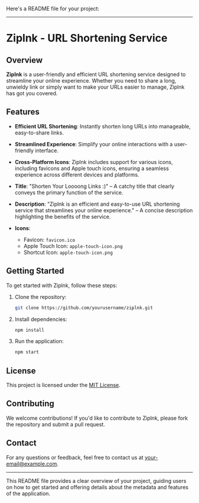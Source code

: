 Here's a README file for your project:

---

# Ziplnk - URL Shortening Service

## Overview

**Ziplnk** is a user-friendly and efficient URL shortening service designed to streamline your online experience. Whether you need to share a long, unwieldy link or simply want to make your URLs easier to manage, Ziplnk has got you covered.

## Features

- **Efficient URL Shortening**: Instantly shorten long URLs into manageable, easy-to-share links.
- **Streamlined Experience**: Simplify your online interactions with a user-friendly interface.
- **Cross-Platform Icons**: Ziplnk includes support for various icons, including favicons and Apple touch icons, ensuring a seamless experience across different devices and platforms.


- **Title**: "Shorten Your Loooong Links :)" – A catchy title that clearly conveys the primary function of the service.
- **Description**: "Ziplnk is an efficient and easy-to-use URL shortening service that streamlines your online experience." – A concise description highlighting the benefits of the service.
- **Icons**: 
  - Favicon: `favicon.ico`
  - Apple Touch Icon: `apple-touch-icon.png`
  - Shortcut Icon: `apple-touch-icon.png`

## Getting Started

To get started with Ziplnk, follow these steps:

1. Clone the repository:
   ```bash
   git clone https://github.com/yourusername/ziplnk.git
   ```
2. Install dependencies:
   ```bash
   npm install
   ```
3. Run the application:
   ```bash
   npm start
   ```


## License

This project is licensed under the [MIT License](LICENSE).

## Contributing

We welcome contributions! If you'd like to contribute to Ziplnk, please fork the repository and submit a pull request.

## Contact

For any questions or feedback, feel free to contact us at [your-email@example.com](mailto:your-email@example.com).

---

This README file provides a clear overview of your project, guiding users on how to get started and offering details about the metadata and features of the application.